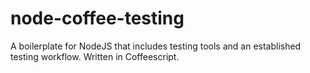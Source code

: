 node-coffee-testing
===================

A boilerplate for NodeJS that includes testing tools and an established testing workflow. Written in Coffeescript.
